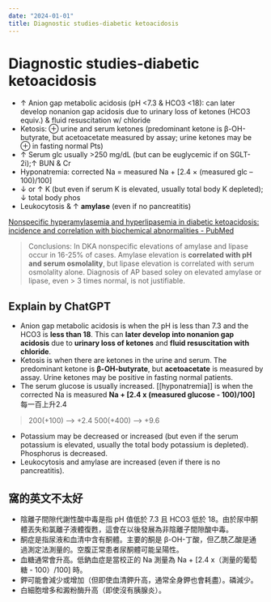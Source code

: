 ```yaml
---
date: "2024-01-01"
title: Diagnostic studies-diabetic ketoacidosis
---
```



# Diagnostic studies-diabetic ketoacidosis

*   ↑ Anion gap metabolic acidosis (pH <7.3 & HCO3 <18): can later develop nonanion gap acidosis due to urinary loss of ketones (HCO3 equiv.) & fluid resuscitation w/ chloride
*   Ketosis: ⊕ urine and serum ketones (predominant ketone is β-OH-butyrate, but acetoacetate measured by assay; urine ketones may be ⊕ in fasting normal Pts)
*   ↑ Serum glc usually >250 mg/dL (but can be euglycemic if on SGLT-2i);↑ BUN & Cr
*   Hyponatremia: corrected Na = measured Na + [2.4 × (measured glc – 100)/100]
*   ↓ or ↑ K (but even if serum K is elevated, usually total body K depleted); ↓ total body phos
*   Leukocytosis & ↑ **amylase** (even if no pancreatitis)

[Nonspecific hyperamylasemia and hyperlipasemia in diabetic ketoacidosis: incidence and correlation with biochemical abnormalities - PubMed][1]

> Conclusions: In DKA nonspecific elevations of amylase and lipase occur in 16-25% of cases. Amylase elevation is **correlated with pH and serum osmolality**, but lipase elevation is correlated with serum osmolality alone. Diagnosis of AP based soley on elevated amylase or lipase, even > 3 times normal, is not justifiable.

## Explain by ChatGPT

*   Anion gap metabolic acidosis is when the pH is less than 7.3 and the HCO3 is **less than 18**. This can **later develop into nonanion gap acidosis** due to **urinary loss of ketones** and **fluid resuscitation with chloride**.
*   Ketosis is when there are ketones in the urine and serum. The predominant ketone is **β-OH-butyrate**, but **acetoacetate** is measured by assay. Urine ketones may be positive in fasting normal patients.
*   The serum glucose is usually increased. [[hyponatremia]] is when the corrected Na is measured **Na + [2.4 x (measured glucose - 100)/100]** 每一百上升2.4

> 200(+100) --> +2.4
> 500(+400) --> +9.6

*   Potassium may be decreased or increased (but even if the serum potassium is elevated, usually the total body potassium is depleted). Phosphorus is decreased.
*   Leukocytosis and amylase are increased (even if there is no pancreatitis).

## 窩的英文不太好

*   陰離子間隙代謝性酸中毒是指 pH 值低於 7.3 且 HCO3 低於 18。由於尿中酮體丟失和氯離子液體復甦，這會在以後發展為非陰離子間隙酸中毒。
*   酮症是指尿液和血清中含有酮體。主要的酮是 β-OH-丁酸，但乙酰乙酸是通過測定法測量的。空腹正常患者尿酮體可能呈陽性。
*   血糖通常會升高。低鈉血症是當校正的 Na 測量為 Na + [2.4 x（測量的葡萄糖 - 100）/100] 時。
*   鉀可能會減少或增加（但即使血清鉀升高，通常全身鉀也會耗盡）。磷減少。
*   白細胞增多和澱粉酶升高（即使沒有胰腺炎）。

[1]: https://pubmed.ncbi.nlm.nih.gov/11095328/
